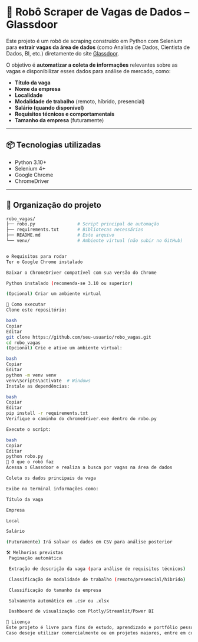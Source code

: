 # 🤖 Robô Scraper de Vagas de Dados – Glassdoor

Este projeto é um robô de scraping construído em Python com Selenium para **extrair vagas da área de dados** (como Analista de Dados, Cientista de Dados, BI, etc.) diretamente do site [Glassdoor](https://www.glassdoor.com/).

O objetivo é **automatizar a coleta de informações** relevantes sobre as vagas e disponibilizar esses dados para análise de mercado, como:

- **Título da vaga**
- **Nome da empresa**
- **Localidade**
- **Modalidade de trabalho** (remoto, híbrido, presencial)
- **Salário (quando disponível)**
- **Requisitos técnicos e comportamentais**
- **Tamanho da empresa** (futuramente)

---

## 📦 Tecnologias utilizadas

- Python 3.10+
- Selenium 4+
- Google Chrome
- ChromeDriver

---

## 📁 Organização do projeto

```bash
robo_vagas/
├── robo.py                # Script principal de automação
├── requirements.txt       # Bibliotecas necessárias
├── README.md              # Este arquivo
└── venv/                  # Ambiente virtual (não subir no GitHub)


⚙️ Requisitos para rodar
Ter o Google Chrome instalado

Baixar o ChromeDriver compatível com sua versão do Chrome

Python instalado (recomenda-se 3.10 ou superior)

(Opcional) Criar um ambiente virtual

🚀 Como executar
Clone este repositório:

bash
Copiar
Editar
git clone https://github.com/seu-usuario/robo_vagas.git
cd robo_vagas
(Opcional) Crie e ative um ambiente virtual:

bash
Copiar
Editar
python -m venv venv
venv\Scripts\activate  # Windows
Instale as dependências:

bash
Copiar
Editar
pip install -r requirements.txt
Verifique o caminho do chromedriver.exe dentro do robo.py

Execute o script:

bash
Copiar
Editar
python robo.py
🧪 O que o robô faz
Acessa o Glassdoor e realiza a busca por vagas na área de dados

Coleta os dados principais da vaga

Exibe no terminal informações como:

Título da vaga

Empresa

Local

Salário

(Futuramente) Irá salvar os dados em CSV para análise posterior

🛠️ Melhorias previstas
 Paginação automática

 Extração de descrição da vaga (para análise de requisitos técnicos)

 Classificação de modalidade de trabalho (remoto/presencial/híbrido)

 Classificação do tamanho da empresa

 Salvamento automático em .csv ou .xlsx

 Dashboard de visualização com Plotly/Streamlit/Power BI

📄 Licença
Este projeto é livre para fins de estudo, aprendizado e portfólio pessoal.
Caso deseje utilizar comercialmente ou em projetos maiores, entre em contato.